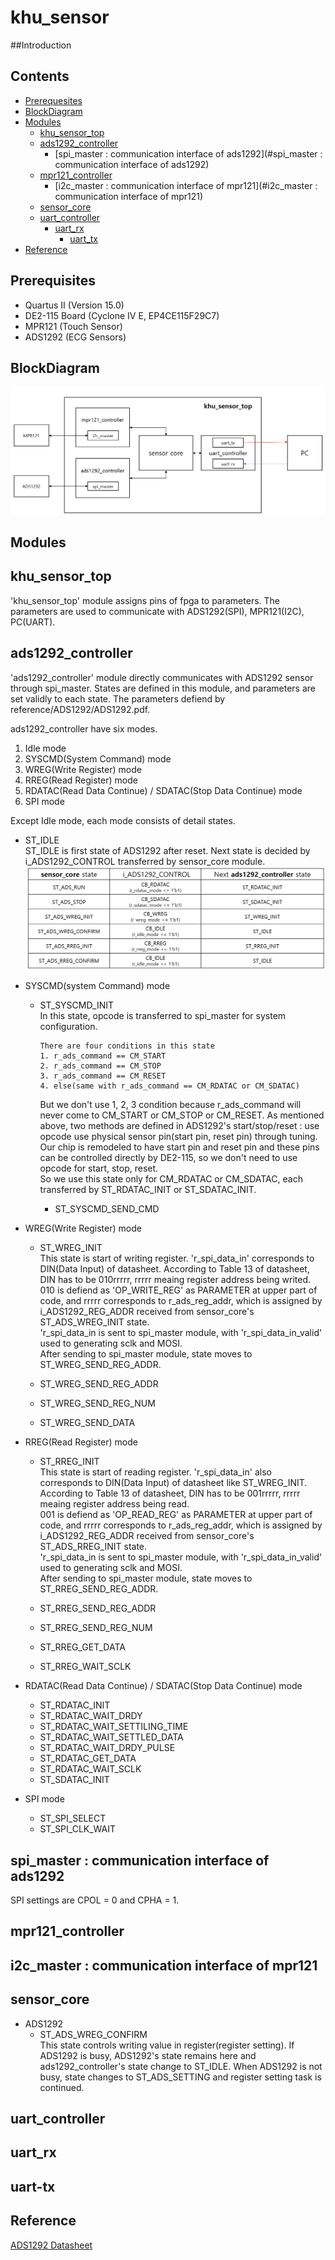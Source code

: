 # khu_sensor

##Introduction

## Contents

* [Prerequesites](#prerequisites)
* [BlockDiagram](#BlockDiagram)
* [Modules](#Modules)
	- [khu_sensor_top](#khu_sensor_top)
	- [ads1292_controller](#ads1292_controller)
	  + [spi_master : communication interface of ads1292](#spi_master : communication interface of ads1292)  
	- [mpr121_controller](#mpr121_controller)
	  + [i2c_master : communication interface of mpr121](#i2c_master : communication interface of mpr121)
	- [sensor_core](#sensor_core)
	- [uart_controller](#uart_controller)
	  + [uart_rx](#uart_rx)
		+ [uart_tx](#uart_tx)
* [Reference](#Reference)




## Prerequisites

- Quartus II (Version 15.0)
- DE2-115 Board (Cyclone IV E, EP4CE115F29C7)
- MPR121 (Touch Sensor)
- ADS1292 (ECG Sensors)


## BlockDiagram
![Block Diagram](khu_sensor_blockdiagram.png)


## Modules

## khu_sensor_top
'khu_sensor_top' module assigns pins of fpga to parameters. The parameters are used to communicate with ADS1292(SPI), MPR121(I2C), PC(UART).

## ads1292_controller
'ads1292_controller' module directly communicates with ADS1292 sensor through spi_master. States are defined in this module, and parameters are set validly to each state. The parameters defiend by reference/ADS1292/ADS1292.pdf.        

ads1292_controller have six modes.       
1. Idle mode
2. SYSCMD(System Command) mode
3. WREG(Write Register) mode
4. RREG(Read Register) mode
5. RDATAC(Read Data Continue) / SDATAC(Stop Data Continue) mode
6. SPI mode          
         
Except Idle mode, each mode consists of detail states.

* ST_IDLE     
ST_IDLE is first state of ADS1292 after reset. Next state is decided by i_ADS1292_CONTROL transferred by sensor_core module.     
![ST_IDLE_Table](ST_IDLE_Table.png)       

* SYSCMD(system Command) mode
  - ST_SYSCMD_INIT       
    In this state, opcode is transferred to spi_master for system configuration.            

		There are four conditions in this state          
		1. r_ads_command == CM_START
		2. r_ads_command == CM_STOP
		3. r_ads_command == CM_RESET
		4. else(same with r_ads_command == CM_RDATAC or CM_SDATAC)            

  	But we don't use 1, 2, 3 condition because r_ads_command will never come to CM_START or CM_STOP or CM_RESET.
		As mentioned above, two methods are defined in ADS1292's start/stop/reset : use opcode <or> use physical sensor pin(start pin, reset pin) through tuning.
		Our chip is remodeled to have start pin and reset pin and these pins can be controlled directly by DE2-115, so we don't need to use opcode for start, stop, reset.       
		So we use this state only for CM_RDATAC or CM_SDATAC, each transferred by ST_RDATAC_INIT or ST_SDATAC_INIT.

	- ST_SYSCMD_SEND_CMD   

* WREG(Write Register) mode
  - ST_WREG_INIT       
		This state is start of writing register. 'r_spi_data_in' corresponds to DIN(Data Input) of datasheet. According to Table 13 of datasheet, DIN has to be 010rrrrr, rrrrr meaing register address being writed.                
		010 is defiend as 'OP_WRITE_REG' as PARAMETER at upper part of code, and rrrrr corresponds to r_ads_reg_addr, which is assigned by i_ADS1292_REG_ADDR received from sensor_core's ST_ADS_WREG_INIT state.            
		'r_spi_data_in is sent to spi_master module, with 'r_spi_data_in_valid' used to generating sclk and MOSI.                   
		After sending to spi_master module, state moves to ST_WREG_SEND_REG_ADDR.

  - ST_WREG_SEND_REG_ADDR     
  - ST_WREG_SEND_REG_NUM     
  - ST_WREG_SEND_DATA     

* RREG(Read Register) mode
  - ST_RREG_INIT     
	This state is start of reading register. 'r_spi_data_in' also corresponds to DIN(Data Input) of datasheet like ST_WREG_INIT. According to Table 13 of datasheet, DIN has to be 001rrrrr, rrrrr meaing register address being read.                
	001 is defiend as 'OP_READ_REG' as PARAMETER at upper part of code, and rrrrr corresponds to r_ads_reg_addr, which is assigned by i_ADS1292_REG_ADDR received from sensor_core's ST_ADS_RREG_INIT state.               
	'r_spi_data_in is sent to spi_master module, with 'r_spi_data_in_valid' used to generating sclk and MOSI.                   
	After sending to spi_master module, state moves to ST_RREG_SEND_REG_ADDR.      

  - ST_RREG_SEND_REG_ADDR     
  - ST_RREG_SEND_REG_NUM     
  - ST_RREG_GET_DATA     
  - ST_RREG_WAIT_SCLK

* RDATAC(Read Data Continue) / SDATAC(Stop Data Continue) mode    
  - ST_RDATAC_INIT     
  - ST_RDATAC_WAIT_DRDY     
  - ST_RDATAC_WAIT_SETTILING_TIME     
  - ST_RDATAC_WAIT_SETTLED_DATA     
  - ST_RDATAC_WAIT_DRDY_PULSE     
  - ST_RDATAC_GET_DATA     
  - ST_RDATAC_WAIT_SCLK     
  - ST_SDATAC_INIT  

* SPI mode   
  - ST_SPI_SELECT     
  - ST_SPI_CLK_WAIT     


## spi_master : communication interface of ads1292
SPI settings are CPOL = 0 and CPHA = 1.

## mpr121_controller
## i2c_master : communication interface of mpr121

## sensor_core
* ADS1292
  - ST_ADS_WREG_CONFIRM                
	This state controls writing value in register(register setting).
	If ADS1292 is busy, ADS1292's state remains here and ads1292_controller's state change to ST_IDLE.
	When ADS1292 is not busy, state changes to ST_ADS_SETTING and register setting task is continued.

## uart_controller
## uart_rx
## uart-tx



## Reference
[ADS1292 Datasheet](./reference/ADS1292/ADS1292.pdf)
